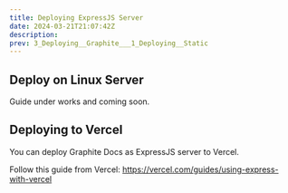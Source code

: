 ```yaml
---
title: Deploying ExpressJS Server
date: 2024-03-21T21:07:42Z
description:
prev: 3_Deploying__Graphite___1_Deploying__Static
---
```


## Deploy on Linux Server

Guide under works and coming soon.

## Deploying to Vercel

You can deploy Graphite Docs as ExpressJS server to Vercel.

Follow this guide from Vercel: <https://vercel.com/guides/using-express-with-vercel>
